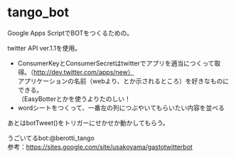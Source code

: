 tango_bot
=========
Google Apps ScriptでBOTをつくるための。

twitter API ver.1.1を使用。

* ConsumerKeyとConsumerSecretはtwitterでアプリを適当につくって取得。（http://dev.twitter.com/apps/new）  
アプリケーションの名前（webより、とか示されるところ）を好きなものにできる。  
（EasyBotterとかを使うよりたのしい！  
* wordシートをつくって、一番左の列につぶやいてもらいたい内容を並べる

あとはbotTweet()をトリガーにせかせか動かしてもらう。  

うごいてるbot:@berotti_tango  
参考：https://sites.google.com/site/usakoyama/gastotwitterbot

